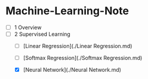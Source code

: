 # Machine-Learning-Note

- [ ] 1 Overview
- [ ] 2 Supervised Learning
  - [ ] [Linear Regression](./Linear Regression.md)
  - [ ] [Softmax Regression](./Softmax Regression.md)
  - [x] [Neural Network](./Neural Network.md)

